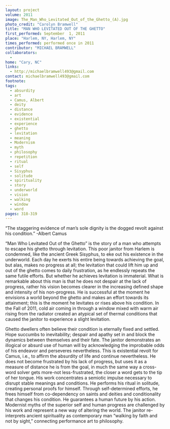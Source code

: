 ```yaml
---
layout: project
volume: 2011
image: The_Man_Who_Levitated_Out_of_the_Ghetto_(A).jpg
photo_credit: "Carolyn Bramwell"
title: "MAN WHO LEVITATED OUT OF THE GHETTO"
first_performed: September  1, 2011
place: "Harlem, NY, Harlem, NY"
times_performed: performed once in 2011
contributor: "MICHAEL BRAMWELL"
collaborators: 
  - 
home: "Cary, NC"
links: 
  - http://michaelbramwell493@gmail.com
contact: michaelbramwell493@gmail.com
footnote: 
tags: 
  - absurdity
  - art
  - Camus, Albert
  - deity
  - distance
  - evidence
  - existential
  - experience
  - ghetto
  - levitation
  - meaning
  - Modernism
  - myth
  - philosophy
  - repetition
  - ritual
  - self
  - Sisyphus
  - solitude
  - spirituality
  - story
  - underworld
  - vision
  - walking
  - window
  - word
pages: 318-319
---
```


“The staggering evidence of man’s sole dignity is the dogged revolt against his condition.” -Albert Camus

“Man Who Levitated Out of the Ghetto” is the story of a man who attempts to escape his ghetto through levitation. This poor janitor from Harlem is condemned, like the ancient Greek Sisyphus, to eke out his existence in the underworld. Each day he exerts his entire being towards achieving the goal, but alas, makes no progress at all; the levitation that could lift him up and out of the ghetto comes to daily frustration, as he endlessly repeats the same futile efforts. But whether he achieves levitation is immaterial. What is remarkable about this man is that he does not despair at the lack of progress, rather his vision becomes clearer in the increasing defined shape and intensity of his non-progress. He is successful at the moment he envisions a world beyond the ghetto and makes an effort towards its attainment; this is the moment he levitates or rises above his condition. In the Fall of 2011, cold air coming in through a window mixed with warm air rising from the radiator created an atypical set of thermal conditions that caused the janitor to experience a slight levitation. 

Ghetto dwellers often believe their condition is eternally fixed and settled. Hope succumbs to inevitability; despair and apathy set in and block the dynamics between themselves and their fate. The janitor demonstrates an illogical or absurd use of human will by acknowledging the improbable odds of his endeavor and perseveres nevertheless. This is existential revolt for Camus, i.e., to affirm the absurdity of life and continue nevertheless. He does not become frustrated by his lack of progress, but uses it as a measure of distance he is from the goal, in much the same way a cross-word solver gets more-not less-frustrated, the closer a word gets to the tip of her tongue. His work concentrates a semiotic impulse necessary to disrupt stable meanings and conditions. He performs his ritual in solitude, creating personal proofs for himself. Through self-determined efforts, he frees himself from co-dependency on saints and deities and conditionality that changes his condition. He guarantees a human future by his action. Modernist myths of the superior self and human progress are challenged by his work and represent a new way of altering the world. The janitor re-interprets ancient spirituality as contemporary man “walking by faith and not by sight,” connecting performance art to philosophy.
